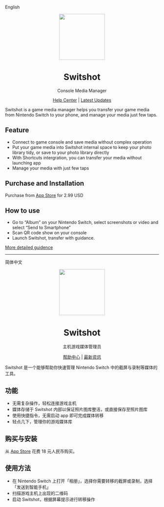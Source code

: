 English

<p align="center">
  <img src="https://i.loli.net/2021/09/14/TZbUG7zpPE1W5F6.png" width="150px"/>
</p>
<h1 align="center">Switshot</h1>

<p align="center">Console Media Manager</p>

<p align="center"><a href="https://help.switshot.app/">Help Center</a> | <a href="https://updates.switshot.app/">Latest Updates</a></p>

Switshot is a game media manager helps you transfer your game media from Nintendo Switch to your phone, and manage your media just few taps.

## Feature

- Connect to game console and save media without complex operation
- Put your game media into Switshot internal space to keep your photo library tidy, or save to your photo library directly 
- With Shortcuts intergration, you can transfer your media without launching app 
- Manage your media with just few taps

## Purchase and Installation

Purchase from [App Store](https://apps.apple.com/cn/app/switshot/id1585470023) for 2.99 USD

## How to use

- Go to “Album” on your Nintendo Switch, select screenshots or video and select “Send to Smartphone”
- Scan QR code show on your console
- Launch Switshot, transfer with guidance.

[More detailed guidence](https://help.switshot.app/basic/transfer.html)

----

简体中文

<p align="center">
  <img src="https://i.loli.net/2021/09/14/TZbUG7zpPE1W5F6.png" width="150px"/>
</p>
<h1 align="center">Switshot</h1>

<p align="center">主机游戏媒体管理员</p>

<p align="center"><a href="https://help.switshot.app/zh-cn/">帮助中心</a> | <a href="https://updates.switshot.app/">最新资讯</a></p>

Switshot 是一个能够帮助你快速管理 Nintendo Switch 中的截屏与录制等媒体的工具。

## 功能

- 无需复杂操作，轻松连接游戏主机
- 媒体存储于 Switshot 内部以保证照片图库整洁，或直接保存至照片图库
- 使用快捷指令，无需启动 app 即可完成媒体转移
- 轻点几下，管理你的游戏媒体库

## 购买与安装

从 [App Store](https://apps.apple.com/cn/app/switshot/id1585470023) 花费 18 元人民币购买。

## 使用方法

- 在 Nintendo Switch 上打开「相册」，选择你需要转移的截屏或录制，选择「发送到智能手机」
- 扫描游戏主机上出现的二维码
- 启动 Switshot，根据屏幕提示进行转移操作
